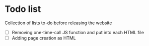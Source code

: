 # Todo list

Collection of lists to-do before releasing the website

- [ ] Removing one-time-call JS function and put into each HTML file
- [ ] Adding page creation as HTML